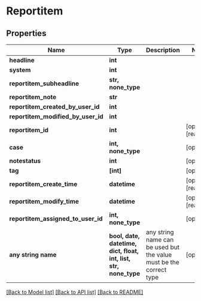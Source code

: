 # Reportitem


## Properties
Name | Type | Description | Notes
------------ | ------------- | ------------- | -------------
**headline** | **int** |  | 
**system** | **int** |  | 
**reportitem_subheadline** | **str, none_type** |  | 
**reportitem_note** | **str** |  | 
**reportitem_created_by_user_id** | **int** |  | 
**reportitem_modified_by_user_id** | **int** |  | 
**reportitem_id** | **int** |  | [optional] [readonly] 
**case** | **int, none_type** |  | [optional] 
**notestatus** | **int** |  | [optional] 
**tag** | **[int]** |  | [optional] 
**reportitem_create_time** | **datetime** |  | [optional] [readonly] 
**reportitem_modify_time** | **datetime** |  | [optional] [readonly] 
**reportitem_assigned_to_user_id** | **int, none_type** |  | [optional] 
**any string name** | **bool, date, datetime, dict, float, int, list, str, none_type** | any string name can be used but the value must be the correct type | [optional]

[[Back to Model list]](../README.md#documentation-for-models) [[Back to API list]](../README.md#documentation-for-api-endpoints) [[Back to README]](../README.md)


